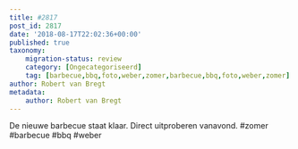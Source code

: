 ```yaml
---
title: #2817
post_id: 2817
date: '2018-08-17T22:02:36+00:00'
published: true
taxonomy:
    migration-status: review
    category: [Ongecategoriseerd]
    tag: [barbecue,bbq,foto,weber,zomer,barbecue,bbq,foto,weber,zomer]
author: Robert van Bregt
metadata:
    author: Robert van Bregt
---
```

De nieuwe barbecue staat klaar. Direct uitproberen vanavond. #zomer #barbecue #bbq #weber